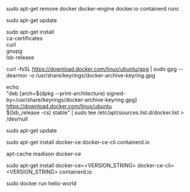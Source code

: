 sudo apt-get remove docker docker-engine docker.io containerd runc

 sudo apt-get update

 sudo apt-get install \
    ca-certificates \
    curl \
    gnupg \
    lsb-release
    
    
curl -fsSL https://download.docker.com/linux/ubuntu/gpg | sudo gpg --dearmor -o /usr/share/keyrings/docker-archive-keyring.gpg

 echo \
  "deb [arch=$(dpkg --print-architecture) signed-by=/usr/share/keyrings/docker-archive-keyring.gpg] https://download.docker.com/linux/ubuntu \
  $(lsb_release -cs) stable" | sudo tee /etc/apt/sources.list.d/docker.list > /dev/null
  
 sudo apt-get update

 sudo apt-get install docker-ce docker-ce-cli containerd.io
 
 apt-cache madison docker-ce
 
 sudo apt-get install docker-ce=<VERSION_STRING> docker-ce-cli=<VERSION_STRING> containerd.io
 
 sudo docker run hello-world

